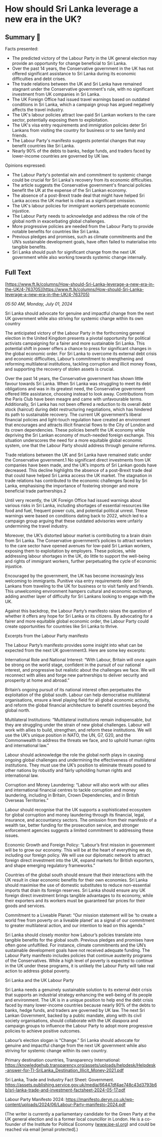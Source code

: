 # How should Sri Lanka leverage a new era in the UK?

## Summary 🤖

Facts presented:

- The predicted victory of the Labour Party in the UK general election may provide an opportunity for change beneficial to Sri Lanka.
- Over the past 14 years, the Conservative government in the UK has not offered significant assistance to Sri Lanka during its economic difficulties and debt crises.
- The trade relations between the UK and Sri Lanka have remained stagnant under the Conservative government's rule, with no significant investment from UK companies in Sri Lanka.
- The UK Foreign Office had issued travel warnings based on outdated conditions in Sri Lanka, which a campaign group has argued negatively affects the travel industry.
- The UK's labour policies attract low-paid Sri Lankan workers to the care sector, potentially exposing them to exploitation.
- The UK's visa entry requirements and immigration policies deter Sri Lankans from visiting the country for business or to see family and friends.
- The Labour Party's manifesto suggests potential changes that may benefit countries like Sri Lanka.
- Nearly 90% of the debts to banks, hedge funds, and traders faced by lower-income countries are governed by UK law.

Opinions expressed:

- The Labour Party's potential win and commitment to systemic change could be crucial for Sri Lanka's recovery from its economic difficulties.
- The article suggests the Conservative government's financial policies benefit the UK at the expense of the Sri Lankan economy.
- The absence of a post-Brexit trade deal that might have helped Sri Lanka access the UK market is cited as a significant omission.
- The UK's labour policies for immigrant workers perpetuate economic injustice. 
- The Labour Party needs to acknowledge and address the role of the global north in exacerbating global challenges.
- More progressive policies are needed from the Labour Party to provide notable benefits for countries like Sri Lanka.
- Previous pledges and promises, such as climate commitments and the UN’s sustainable development goals, have often failed to materialise into tangible benefits.
- Sri Lanka should push for significant change from the next UK government while also working towards systemic change internally.

## Full Text

[https://www.ft.lk/columns/How-should-Sri-Lanka-leverage-a-new-era-in-the-UK/4-763705](https://www.ft.lk/columns/How-should-Sri-Lanka-leverage-a-new-era-in-the-UK/4-763705)

*05:50 AM, Monday, July 01, 2024*

Sri Lanka should advocate for genuine and impactful change from the next UK government while also striving for systemic change within its own country

The anticipated victory of the Labour Party in the forthcoming general election in the United Kingdom presents a pivotal opportunity for political activists campaigning for a fairer and more sustainable Sri Lanka. This potential shift in power offers a chance to press for significant changes in the global economic order. For Sri Lanka to overcome its external debt crisis and economic difficulties, Labour’s commitment to strengthening and reforming multilateral institutions, tackling corruption and illicit money flows, and supporting the recovery of stolen assets is crucial.

Over the past 14 years, the Conservative government has shown little favour towards Sri Lanka. When Sri Lanka was struggling to meet its debt obligations and was in its greatest need, the Conservative government offered little assistance, choosing instead to look away. Contributions from the Paris Club have been meagre and came with unfavourable terms. Additionally, Sri Lanka has not been offered a reduction to its overall debt stock (haircut) during debt restructuring negotiations, which has hindered its path to sustainable recovery. The current UK government’s liberal financial policies and light-touch regulation have created an environment that encourages and attracts illicit financial flows to the City of London and its crown dependencies. These policies benefit the UK economy while depriving the Sri Lankan economy of much-needed foreign exchange. This situation underscores the need for a more equitable global economic system, one that the Labour Party should address through genuine reforms.

Trade relations between the UK and Sri Lanka have remained static under the Conservative government.1 No significant direct investments from UK companies have been made, and the UK’s imports of Sri Lankan goods have decreased. This decline highlights the absence of a post-Brexit trade deal that could have helped Sri Lanka access the UK market. The stagnation in trade relations has contributed to the economic challenges faced by Sri Lanka, emphasising the importance of fostering stronger and more beneficial trade partnerships.2

Until very recently, the UK Foreign Office had issued warnings about various risks in Sri Lanka, including shortages of essential resources like food and fuel, frequent power cuts, and potential political unrest. These warnings were based on conditions dating back to 2022, which led to a campaign group arguing that these outdated advisories were unfairly undermining the travel industry.

Moreover, the UK’s distorted labour market is contributing to a brain drain from Sri Lanka. The Conservative government’s policies to attract workers to the care sector have opened avenues for low-paid Sri Lankan workers, exposing them to exploitation by employers. These policies, while addressing labour shortages in the UK, do little to support the well-being and rights of immigrant workers, further perpetuating the cycle of economic injustice.

Encouraged by the government, the UK has become increasingly less welcoming to immigrants. Punitive visa entry requirements deter Sri Lankans from traveling to the UK for business or to visit family and friends. This unwelcoming environment hampers cultural and economic exchange, adding another layer of difficulty for Sri Lankans looking to engage with the UK.

Against this backdrop, the Labour Party’s manifesto raises the question of whether it offers any hope for Sri Lanka or its citizens. By advocating for a fairer and more equitable global economic order, the Labour Party could create opportunities for countries like Sri Lanka to thrive.

Excerpts from the Labour Party manifesto

The Labour Party’s manifesto provides some insight into what can be expected from the next UK government3. Here are some key excerpts:

International Role and National Interest: “With Labour, Britain will once again be strong on the world stage, confident in the pursuit of our national interest, and progressive but realistic about the challenges we face. We will reconnect with allies and forge new partnerships to deliver security and prosperity at home and abroad.”

Britain’s ongoing pursuit of its national interest often perpetuates the exploitation of the global south. Labour can help democratise multilateral organisations, ensure a level playing field for all global economic activity, and reform the global financial architecture to benefit countries beyond the global north.

Multilateral Institutions: “Multilateral institutions remain indispensable, but they are struggling under the strain of new global challenges. Labour will work with allies to build, strengthen, and reform these institutions. We will use the UK’s unique position in NATO, the UN, G7, G20, and the Commonwealth to address the threats we face, and to uphold human rights and international law.”

Labour should acknowledge the role the global north plays in causing ongoing global challenges and undermining the effectiveness of multilateral institutions. They must use the UK’s position to eliminate threats posed to other nations by robustly and fairly upholding human rights and international law.

Corruption and Money Laundering: “Labour will also work with our allies and international financial centres to tackle corruption and money laundering, including in Britain, Crown Dependencies, and in British Overseas Territories.”

Labour should recognise that the UK supports a sophisticated ecosystem for global corruption and money laundering through its financial, legal, insurance, and accountancy sectors. The omission from their manifesto of a wealth tax, better funding for the prosecution service, and stronger enforcement agencies suggests a limited commitment to addressing these issues.

Economic Growth and Foreign Policy: “Labour’s first mission in government will be to grow our economy. This will be at the heart of everything we do, including our foreign policy. We will use our diplomatic network to attract foreign direct investment into the UK, expand markets for British exporters, and shape emerging regulatory frameworks.”

Countries of the global south should ensure that their interactions with the UK result in clear economic benefits for their own economies. Sri Lanka should maximise the use of domestic substitutes to reduce non-essential imports that drain its foreign reserves. Sri Lanka should ensure any UK foreign direct investment brings tangible advantages to its economy, while their exporters and its workers must be guaranteed fair prices for their goods and services.

Commitment to a Liveable Planet: “Our mission statement will be ‘to create a world free from poverty on a liveable planet’ as a signal of our commitment to greater multilateral action, and our intention to lead on this agenda.”

Sri Lanka should closely monitor how Labour’s policies translate into tangible benefits for the global south. Previous pledges and promises have often gone unfulfilled. For instance, climate commitments and the UN’s sustainable development goals have not received adequate funding. The Labour Party manifesto includes policies that continue austerity programs of the Conservatives. While a high level of poverty is expected to continue in the UK under these programs, it is unlikely the Labour Party will take real action to address global poverty.

Sri Lanka and the UK Labour Party

Sri Lanka needs a genuinely sustainable solution to its external debt crisis that supports an industrial strategy enhancing the well-being of its people and environment. The UK is in a unique position to help end the debt crisis faced by many lower-income countries because nearly 90% of the debts to banks, hedge funds, and traders are governed by UK law. The next Sri Lankan Government, backed by a public mandate, along with its civil society organisations, should collaborate with the UK diaspora and campaign groups to influence the Labour Party to adopt more progressive policies to achieve positive outcomes.

Labour’s election slogan is “Change.” Sri Lanka should advocate for genuine and impactful change from the next UK government while also striving for systemic change within its own country.

Primary destination countries, Transparency International: https://knowledgehub.transparency.org/assets/uploads/helpdesk/Helpdesk-answer-for-TI-SriLanka_Destination_Illicit_Money-2021.pdf

Sri Lanka, Trade and Industry Fact Sheet: Government. https://assets.publishing.service.gov.uk/media/66447df4ae748c43d3793b6b/sri-lanka-trade-and-investment-factsheet-2024-05-17.pdf

Labour Party Manifesto 2024: https://manifesto.deryn.co.uk/wp-content/uploads/2024/06/Labour-Party-manifesto-2024.pdf

(The writer is currently a parliamentary candidate for the Green Party at the UK general election and is a former local councillor in London. He is a co-founder of the Institute for Political Economy (www.ipe-sl.org) and could be reached via email [email protected].)

